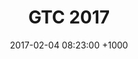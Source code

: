 ---
layout: post
title:  GTC 2017
description: One of my research posters about my use of GPUs for deep learning will be on display.
date:   2017-02-04 08:23:00 +1000
---